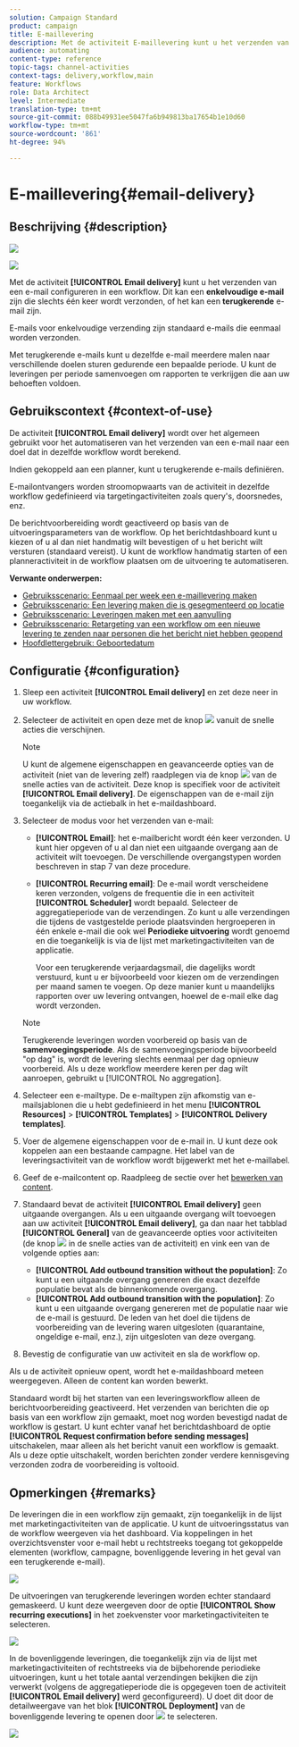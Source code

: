 ```yaml
---
solution: Campaign Standard
product: campaign
title: E-maillevering
description: Met de activiteit E-maillevering kunt u het verzenden van één e-mail of een terugkerende e-mail in een workflow configureren.
audience: automating
content-type: reference
topic-tags: channel-activities
context-tags: delivery,workflow,main
feature: Workflows
role: Data Architect
level: Intermediate
translation-type: tm+mt
source-git-commit: 088b49931ee5047fa6b949813ba17654b1e10d60
workflow-type: tm+mt
source-wordcount: '861'
ht-degree: 94%

---
```



# E-maillevering{#email-delivery}

## Beschrijving {#description}

![](assets/email.png)

![](assets/recurrentemail.png)

Met de activiteit **[!UICONTROL Email delivery]** kunt u het verzenden van een e-mail configureren in een workflow. Dit kan een **enkelvoudige e-mail** zijn die slechts één keer wordt verzonden, of het kan een **terugkerende** e-mail zijn.

E-mails voor enkelvoudige verzending zijn standaard e-mails die eenmaal worden verzonden.

Met terugkerende e-mails kunt u dezelfde e-mail meerdere malen naar verschillende doelen sturen gedurende een bepaalde periode. U kunt de leveringen per periode samenvoegen om rapporten te verkrijgen die aan uw behoeften voldoen.

## Gebruikscontext {#context-of-use}

De activiteit **[!UICONTROL Email delivery]** wordt over het algemeen gebruikt voor het automatiseren van het verzenden van een e-mail naar een doel dat in dezelfde workflow wordt berekend.

Indien gekoppeld aan een planner, kunt u terugkerende e-mails definiëren.

E-mailontvangers worden stroomopwaarts van de activiteit in dezelfde workflow gedefinieerd via targetingactiviteiten zoals query&#39;s, doorsnedes, enz.

De berichtvoorbereiding wordt geactiveerd op basis van de uitvoeringsparameters van de workflow. Op het berichtdashboard kunt u kiezen of u al dan niet handmatig wilt bevestigen of u het bericht wilt versturen (standaard vereist). U kunt de workflow handmatig starten of een planneractiviteit in de workflow plaatsen om de uitvoering te automatiseren.

**Verwante onderwerpen:**

* [Gebruiksscenario: Eenmaal per week een e-maillevering maken](../../automating/using/workflow-weekly-offer.md)
* [Gebruiksscenario: Een levering maken die is gesegmenteerd op locatie](../../automating/using/workflow-segmentation-location.md)
* [Gebruiksscenario: Leveringen maken met een aanvulling](../../automating/using/workflow-created-query-with-complement.md)
* [Gebruiksscenario: Retargeting van een workflow om een nieuwe levering te zenden naar personen die het bericht niet hebben geopend](../../automating/using/workflow-cross-channel-retargeting.md)
* [Hoofdlettergebruik: Geboortedatum](../../automating/using/birthday-delivery.md)

## Configuratie {#configuration}

1. Sleep een activiteit **[!UICONTROL Email delivery]** en zet deze neer in uw workflow.
1. Selecteer de activiteit en open deze met de knop ![](assets/edit_darkgrey-24px.png) vanuit de snelle acties die verschijnen.

   >[!NOTE]
   >
   >U kunt de algemene eigenschappen en geavanceerde opties van de activiteit (niet van de levering zelf) raadplegen via de knop ![](assets/dlv_activity_params-24px.png) van de snelle acties van de activiteit. Deze knop is specifiek voor de activiteit **[!UICONTROL Email delivery]**. De eigenschappen van de e-mail zijn toegankelijk via de actiebalk in het e-maildashboard.

1. Selecteer de modus voor het verzenden van e-mail:

   * **[!UICONTROL Email]**: het e-mailbericht wordt één keer verzonden. U kunt hier opgeven of u al dan niet een uitgaande overgang aan de activiteit wilt toevoegen. De verschillende overgangstypen worden beschreven in stap 7 van deze procedure.
   * **[!UICONTROL Recurring email]**: De e-mail wordt verscheidene keren verzonden, volgens de frequentie die in een activiteit **[!UICONTROL Scheduler]** wordt bepaald. Selecteer de aggregatieperiode van de verzendingen. Zo kunt u alle verzendingen die tijdens de vastgestelde periode plaatsvinden hergroeperen in één enkele e-mail die ook wel **Periodieke uitvoering** wordt genoemd en die toegankelijk is via de lijst met marketingactiviteiten van de applicatie.

      Voor een terugkerende verjaardagsmail, die dagelijks wordt verstuurd, kunt u er bijvoorbeeld voor kiezen om de verzendingen per maand samen te voegen. Op deze manier kunt u maandelijks rapporten over uw levering ontvangen, hoewel de e-mail elke dag wordt verzonden.
   >[!NOTE]
   >
   >Terugkerende leveringen worden voorbereid op basis van de **samenvoegingsperiode**. Als de samenvoegingsperiode bijvoorbeeld &quot;op dag&quot; is, wordt de levering slechts eenmaal per dag opnieuw voorbereid. Als u deze workflow meerdere keren per dag wilt aanroepen, gebruikt u [!UICONTROL No aggregation].

1. Selecteer een e-mailtype. De e-mailtypen zijn afkomstig van e-mailsjablonen die u hebt gedefinieerd in het menu **[!UICONTROL Resources]** > **[!UICONTROL Templates]** > **[!UICONTROL Delivery templates]**.
1. Voer de algemene eigenschappen voor de e-mail in. U kunt deze ook koppelen aan een bestaande campagne. Het label van de leveringsactiviteit van de workflow wordt bijgewerkt met het e-maillabel.
1. Geef de e-mailcontent op. Raadpleeg de sectie over het [bewerken van content](../../designing/using/designing-content-in-adobe-campaign.md).
1. Standaard bevat de activiteit **[!UICONTROL Email delivery]** geen uitgaande overgangen. Als u een uitgaande overgang wilt toevoegen aan uw activiteit **[!UICONTROL Email delivery]**, ga dan naar het tabblad **[!UICONTROL General]** van de geavanceerde opties voor activiteiten (de knop ![](assets/dlv_activity_params-24px.png) in de snelle acties van de activiteit) en vink een van de volgende opties aan:

   * **[!UICONTROL Add outbound transition without the population]**: Zo kunt u een uitgaande overgang genereren die exact dezelfde populatie bevat als de binnenkomende overgang.
   * **[!UICONTROL Add outbound transition with the population]**: Zo kunt u een uitgaande overgang genereren met de populatie naar wie de e-mail is gestuurd. De leden van het doel die tijdens de voorbereiding van de levering waren uitgesloten (quarantaine, ongeldige e-mail, enz.),  zijn uitgesloten van deze overgang.

1. Bevestig de configuratie van uw activiteit en sla de workflow op.

Als u de activiteit opnieuw opent, wordt het e-maildashboard meteen weergegeven. Alleen de content kan worden bewerkt.

Standaard wordt bij het starten van een leveringsworkflow alleen de berichtvoorbereiding geactiveerd. Het verzenden van berichten die op basis van een workflow zijn gemaakt, moet nog worden bevestigd nadat de workflow is gestart. U kunt echter vanaf het berichtdashboard de optie **[!UICONTROL Request confirmation before sending messages]** uitschakelen, maar alleen als het bericht vanuit een workflow is gemaakt. Als u deze optie uitschakelt, worden berichten zonder verdere kennisgeving verzonden zodra de voorbereiding is voltooid.

## Opmerkingen {#remarks}

De leveringen die in een workflow zijn gemaakt, zijn toegankelijk in de lijst met marketingactiviteiten van de applicatie. U kunt de uitvoeringsstatus van de workflow weergeven via het dashboard. Via koppelingen in het overzichtsvenster voor e-mail hebt u rechtstreeks toegang tot gekoppelde elementen (workflow, campagne, bovenliggende levering in het geval van een terugkerende e-mail).

![](assets/wkf_display_recurrent_executions_2.png)

De uitvoeringen van terugkerende leveringen worden echter standaard gemaskeerd. U kunt deze weergeven door de optie **[!UICONTROL Show recurring executions]** in het zoekvenster voor marketingactiviteiten te selecteren.

![](assets/wkf_display_recurrent_executions.png)

In de bovenliggende leveringen, die toegankelijk zijn via de lijst met marketingactiviteiten of rechtstreeks via de bijbehorende periodieke uitvoeringen, kunt u het totale aantal verzendingen bekijken die zijn verwerkt (volgens de aggregatieperiode die is opgegeven toen de activiteit **[!UICONTROL Email delivery]** werd geconfigureerd). U doet dit door de detailweergave van het blok **[!UICONTROL Deployment]** van de bovenliggende levering te openen door ![](assets/wkf_dlv_detail_button.png) te selecteren.

![](assets/wkf_display_recurrent_executions_3.png)
